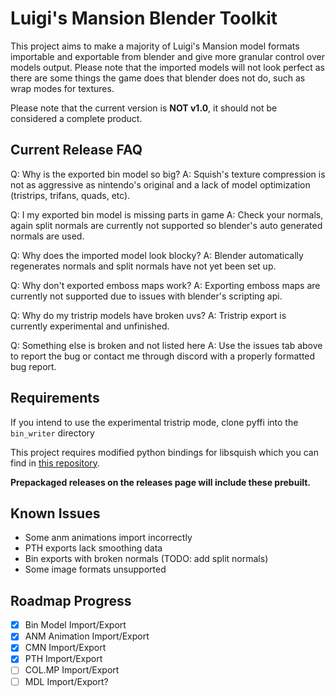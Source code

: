 # Luigi's Mansion Blender Toolkit

This project aims to make a majority of Luigi's Mansion model formats importable and exportable from blender and give more granular control
over models output. Please note that the imported models will not look perfect as there are some things the game does that blender does not do, such as wrap modes for textures.

Please note that the current version is **NOT v1.0**, it should not be considered a complete product.

## Current Release FAQ
 Q: Why is the exported bin model so big?
 A: Squish's texture compression is not as aggressive as nintendo's original and a lack of model optimization (tristrips, trifans, quads, etc).

Q: I my exported bin model is missing parts in game
A: Check your normals, again split normals are currently not supported so blender's auto generated normals are used.
    
Q: Why does the imported model look blocky?
A: Blender automatically regenerates normals and split normals have not yet been set up.
    
Q: Why don't exported emboss maps work?
A: Exporting emboss maps are currently not supported due to issues with blender's scripting api.

Q: Why do my tristrip models have broken uvs?
A: Tristrip export is currently experimental and unfinished.

Q: Something else is broken and not listed here
A: Use the issues tab above to report the bug or contact me through discord with a properly formatted bug report.


## Requirements
If you intend to use the experimental tristrip mode, clone pyffi into the `bin_writer` directory

This project requires modified python bindings for libsquish which you can find in [this repository](https://github.com/SpaceCats64/BinConv2).

**Prepackaged releases on the releases page will include these prebuilt.**

## Known Issues
- Some anm animations import incorrectly
- PTH exports lack smoothing data
- Bin exports with broken normals (TODO: add split normals)
- Some image formats unsupported

## Roadmap Progress
- [x] Bin Model Import/Export
- [x] ANM Animation Import/Export
- [x] CMN Import/Export
- [X] PTH Import/Export
- [ ] COL.MP Import/Export
- [ ] MDL Import/Export?
